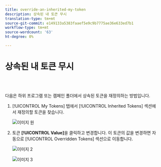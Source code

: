 ```yaml
---
title: override-an-inherited-my-token
description: 상속된 내 토큰 무시
translation-type: tm+mt
source-git-commit: e149133a5383faaef5e9c9b7775ae36e633ed7b1
workflow-type: tm+mt
source-wordcount: '63'
ht-degree: 0%

---
```



# 상속된 내 토큰 무시

<br> 

다음은 하위 프로그램 또는 캠페인 폴더에서 상속된 토큰을 재정의하는 방법입니다.

1. [!UICONTROL My Tokens] 탭에서 [!UICONTROL Inherited Tokens] 섹션에서 재정의할 토큰을 찾습니다.

   ![이미지 원](/help/sky/assets/my-tokens/override-an-inherited-my-token/override-an-inherited-my-token-1.png)

1. 토큰 **[!UICONTROL Value]**&#x200B;을 클릭하고 변경합니다. 이 토큰의 값을 변경하면 자동으로 [!UICONTROL Overridden Tokens] 섹션으로 이동합니다.

   ![이미지 2](/help/sky/assets/my-tokens/override-an-inherited-my-token/override-an-inherited-my-token-2.png)

   ![이미지 3](/help/sky/assets/my-tokens/override-an-inherited-my-token/override-an-inherited-my-token-3.png)